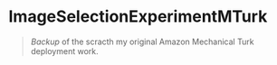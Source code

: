 ImageSelectionExperimentMTurk
=============================

> *Backup* of the scracth my original Amazon Mechanical Turk deployment work.